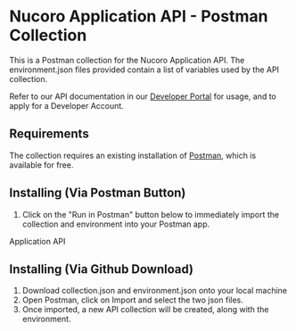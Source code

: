 # Nucoro Application API - Postman Collection
This is a Postman collection for the Nucoro Application API. The environment.json files provided contain a list of variables used by the API collection.

Refer to our API documentation in our [Developer Portal](https://developer.nucoro.com/) for usage, and to apply for a Developer Account.

## Requirements
The collection requires an existing installation of [Postman](https://www.getpostman.com/), which is available for free.

## Installing (Via Postman Button)
1) Click on the "Run in Postman" button below to immediately import the collection and environment into your Postman app.

Application API

## Installing (Via Github Download)
1) Download collection.json and environment.json onto your local machine
2) Open Postman, click on Import and select the two json files.
3) Once imported, a new API collection will be created, along with the environment.
